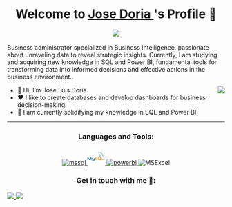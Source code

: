 <p align="center">
  <h1 align="center">Welcome to <a href=" https://github.com/Josedoria93">Jose Doria </a>'s Profile 👋</h1>
</p>
<p align="center">
  <a align="center" href="https://github.com/DenverCoder1/readme-typing-svg"><img src="https://readme-typing-svg.herokuapp.com?font=IBM+Plex+Sans&color=F72EE2&size=25&lines=Welcome+to+my+GitHub+Profile!;Business+administrator+specialized+in+Business+Intelligence%2C+passionate+about+unraveling+data+to+reveal+strategic+insights.+Currently%2C+I+am+studying+and+acquiring+new+knowledge+in+SQL+and+Power+BI%2C+fundamental+tools+for+transforming+data+into+informed+decisions+and+effective+actions+in+the+business+environment." /></a>
</p>
<p>Business administrator specialized in Business Intelligence, passionate about unraveling data to reveal strategic insights. Currently, I am studying and acquiring new knowledge in SQL and Power BI, fundamental tools for transforming data into informed decisions and effective actions in the business environment..</p>
<img align="right" src="https://media.giphy.com/media/M9gbBd9nbDrOTu1Mqx/giphy.gif">
<ul>
  <li>👋 Hi, I’m Jose Luis Doria</li>
  <li>❤️ I like to create databases and develop dashboards for business decision-making.</li>
  <li>🌱 I am currently solidifying my knowledge in SQL and Power BI.</li>
</ul>
<hr>
<h3 align="center">Languages and Tools:</h3>
<p align="center">
  <a href="https://www.microsoft.com/en-us/sql-server" target="_blank">
    <img src="https://www.svgrepo.com/show/303229/microsoft-sql-server-logo.svg" alt="mssql" width="40" height="40"/>
  </a>
  <a href="https://www.mysql.com/" target="_blank">
    <img src="https://raw.githubusercontent.com/devicons/devicon/master/icons/mysql/mysql-original-wordmark.svg" alt="mysql" width="40" height="40"/>
  </a>
  <a href="https://powerbi.microsoft.com/" target="_blank">
    <img src="https://raw.githubusercontent.com/devicons/devicon/master/icons/powerbi/powerbi-original.svg" alt="powerbi" width="40" height="40"/>
  </a>
  <img src="https://img.shields.io/badge/Microsoft_Excel-217346?style=for-the-badge&logo=microsoft-excel&logoColor=white" alt="MSExcel"/>
</p>
<h3 align="center">Get in touch with me 👋:</h3>

<p>
    <a href="https://www.linkedin.com/in/jose-luis-doria-petro-75b78a211/">
        <img src="https://img.shields.io/badge/linkedin-%230077B5.svg?&style=for-the-badge&logo=linkedin&logoColor=white" height=35>
    </a> 
<a href="mailto:joseluisdoria7@gmail.com">
    <img src="https://img.shields.io/badge/Gmail-333333?style=for-the-badge&logo=gmail&logoColor=red" height=35>
  </a>





